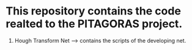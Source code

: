 # This repository contains the code realted to the PITAGORAS project.

  1) Hough Transform Net --> contains the scripts of the developing net.
